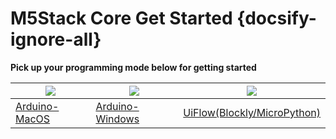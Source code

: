 # M5Stack Core Get Started {docsify-ignore-all}

**Pick up your programming mode below for getting started**

<img src="assets/img/macos-logo.png"> | <img src="assets/img/windows-logo.png"> | <img src="assets/img/getting_started_pics/blockly_and_micropython.png">
---|---|---
[Arduino-MacOS](en/quick_start/m5core/m5stack_core_get_started_Arduino_MacOS) | [Arduino-Windows](en/quick_start/m5core/m5stack_core_get_started_Arduino_Windows) | [UiFlow(Blockly/MicroPython)](en/quick_start/m5core/m5stack_core_get_started_MicroPython)
